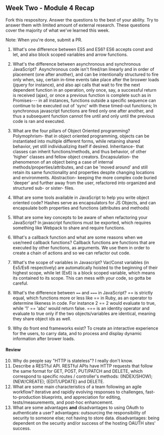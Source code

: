 ## Week Two - Module 4 Recap

Fork this respository. Answer the questions to the best of your ability. Try to answer them with limited amount of external research. These questions cover the majority of what we've learned this week. 

Note: When you're done, submit a PR. 

1. What's one difference between ES5 and ES6?
  ES6 accepts const and let, and also block scoped variables and arrow functions.
  
2. What's the difference between asynchronous and synchronous JavaScript? 
  Asynchronous code isn't fired/ran linearly and in order of placement (one after another), and can be intentionally structured to fire only when, say, certain in-time events take place after the broswer loads (jquery for instance), and also api calls that wait to fire the next dependent function in an operation, only once, say, a successful return is received (ajax), or once a previous function is complete such as in Promises--- in all instances, functions outside a specific sequence can continue to be executed out of 'sync' with these timed-out functions; In synchronous javascript functions are fired only one after another, and thus a subsequent function cannot fire until and only until the previous code is ran and executed.
  
3. What are the four pillars of Object Oriented programming?
  Polymophrism- that in object oriented programming, objects can be instantiated into multiple different forms, while retaining shared behavior, yet still individualizing itself if desired. 
  Inheritance- that classes can inherit functions/methods, and thus behavior, of other 'higher' classes and fellow object creators. 
  Encapsulation- the phenomenon of an object being a case of internal methods/properties/attributes, and can be 'moved around' and still retain its same functionality and properties despite changing locations and environments. 
  Abstraction- keeping the more complex code buried 'deeper' and further away from the user, refactored into organized and structured sub- or sister- files. 
  
4. What are some tools available in JavaScript to help you write object oriented code?
  Hashes serve as encapsulators for JS Objects, and can encapsulate both properties and functions (attributes and methods)
  
5. What are some key concepts to be aware of when refactoring your JavaScript?
  In javascript functions must be exported, which requires something like Webpack to share and require functions.

6. What's a callback function and what are some reasons when we use/need callback functions?
  Callback functions are functions that are executed by other functions, as arguments. We use them in order to create a chain of actions and so we can refactor out code. 
  
7. What's the scope of variables in Javascript?
  Var/Const variables (in Es5/Es6 respectively) are automatically hoisted to the beginning of their highest scope, while let (Es6) is a block scoped variable, which means its contained to its scope. This can mess with your code, so gotta be careful.

8. What's the difference between `==` and `===` in JavaScript?
  == is strictly equal, which functions more or less like == in Ruby, as an operator to determine likeness in code. For instance 2 == 2 would evaluate to true, while '1' == 'abc' would return false. === is an identity operator and evaluate to true only if the two objects/variables are identical, meaning they share object ids as well. 
  
9. Why do front end frameworks exist?
  To create an interactive experience for the users, to carry data, and to process and display dynamic information after brower loads. 

#### Review  

10. Why do people say "HTTP is stateless"?
  I really don't know.
11. Describe a RESTful API.
  RESTful APIs have HTTP requests that follow the same format for GET, POST, PUT/PATCH and DELETE, which correspond to specific routes / controller's methods: (INDEX/SHOW); (NEW/CREATE); (EDIT/UPDATE) and DELETE. 
12. What are some main characteristics of a team following an agile workflow?
  iterative and rapidly evolving responses to challenges, fast-to-production blueprints, and appreciation for editing, tests/measurements, and post-hoc enhancement.
13. What are some advantages **and** disadvantages to using OAuth to authenticate a user?
  advantages: outsourcing the responsibility of security to someone else; not having to store data.
  disadvantages: being dependent on the security and/or success of the hosting OAUTH sites' success.
